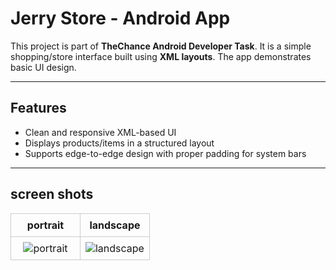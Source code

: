 # Jerry Store - Android App

This project is part of **TheChance Android Developer Task**. It is a simple shopping/store interface built using **XML layouts**. The app demonstrates basic UI design.

---

## Features

- Clean and responsive XML-based UI
- Displays products/items in a structured layout
- Supports edge-to-edge design with proper padding for system bars

---

## screen shots
<table style="width: 100%; border-collapse: collapse;"><tbody><tr><th style="width: 50%; text-align: center; border: 1px solid #ccc; padding: 8px;">portrait</th><th style="width: 50%; text-align: center; border: 1px solid #ccc; padding: 8px;">landscape </th></tr><tr><td style="width: 50%; text-align: center; border: 1px solid #ccc; padding: 8px;"><img style="max-width: 100%; height: auto;" alt="portrait" src="https://github.com/user-attachments/assets/915e6dc0-dfba-4910-9041-05319a78a420"></td><td style="width: 50%; text-align: center; border: 1px solid #ccc; padding: 8px;"><img style="max-width: 100%; height: auto;" alt="landscape" src="https://github.com/user-attachments/assets/a6236389-4dcb-4e62-8ca4-1c3f98f51e8e"></td></tr></tbody></table>
